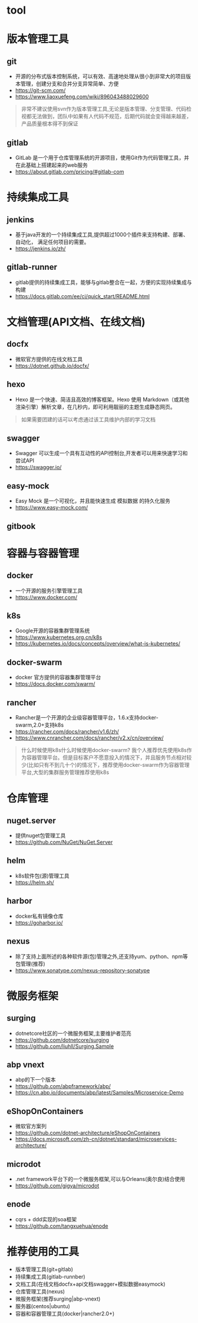 # tool

# 版本管理工具
## git
- 开源的分布式版本控制系统，可以有效、高速地处理从很小到非常大的项目版本管理，创建分支和合并分支异常简单、方便
- https://git-scm.com/
- https://www.liaoxuefeng.com/wiki/896043488029600

> 非常不建议使用svn作为版本管理工具,无论是版本管理、分支管理、代码检视都无法做到，团队中如果有人代码不规范，后期代码就会变得越来越差，产品质量根本得不到保证

## gitlab
- GitLab 是一个用于仓库管理系统的开源项目，使用Git作为代码管理工具，并在此基础上搭建起来的web服务
- https://about.gitlab.com/pricing/#gitlab-com

# 持续集成工具
## jenkins
- 基于java开发的一个持续集成工具,提供超过1000个插件来支持构建、部署、自动化， 满足任何项目的需要。
- https://jenkins.io/zh/

## gitlab-runner
- gitlab提供的持续集成工具，能够与gitlab整合在一起，方便的实现持续集成与构建
- https://docs.gitlab.com/ee/ci/quick_start/README.html

# 文档管理(API文档、在线文档)
## docfx
- 微软官方提供的在线文档工具
- https://dotnet.github.io/docfx/

## hexo
- Hexo 是一个快速、简洁且高效的博客框架。Hexo 使用 Markdown（或其他渲染引擎）解析文章，在几秒内，即可利用靓丽的主题生成静态网页。

> 如果需要团建的话可以考虑通过该工具维护内部的学习文档

## swagger
- Swagger 可以生成一个具有互动性的API控制台,开发者可以用来快速学习和尝试API
- https://swagger.io/

## easy-mock
- Easy Mock 是一个可视化，并且能快速生成 模拟数据 的持久化服务
- https://www.easy-mock.com/

## gitbook

# 容器与容器管理
## docker
- 一个开源的服务引擎管理工具
- https://www.docker.com/

## k8s
- Google开源的容器集群管理系统
- https://www.kubernetes.org.cn/k8s
- https://kubernetes.io/docs/concepts/overview/what-is-kubernetes/

## docker-swarm
- docker 官方提供的容器集群管理平台
- https://docs.docker.com/swarm/

## rancher
- Rancher是一个开源的企业级容器管理平台，1.6.x支持docker-swarm,2.0+支持k8s
- https://rancher.com/docs/rancher/v1.6/zh/
- https://www.cnrancher.com/docs/rancher/v2.x/cn/overview/

> 什么时候使用k8s什么时候使用docker-swarm?
> 我个人推荐优先使用k8s作为容器管理平台。但是目标客户不愿意投入的情况下，并且服务节点相对较少(比如只有不到几十个)的情况下，推荐使用docker-swarm作为容器管理平台,大型的集群服务管理推荐使用k8s


# 仓库管理
## nuget.server
- 提供nuget包管理工具
- https://github.com/NuGet/NuGet.Server

## helm
- k8s软件包(源)管理工具
- https://helm.sh/

## harbor
- docker私有镜像仓库
- https://goharbor.io/

## nexus
- 除了支持上面所述的各种软件源(包)管理之外,还支持yum、python、npm等包管理(推荐)
- https://www.sonatype.com/nexus-repository-sonatype

# 微服务框架
## surging
- dotnetcore社区的一个微服务框架,主要维护者范亮
- https://github.com/dotnetcore/surging
- https://github.com/liuhll/Surging.Sample

## abp vnext
- abp的下一个版本
- https://github.com/abpframework/abp/
- https://cn.abp.io/documents/abp/latest/Samples/Microservice-Demo

## eShopOnContainers
- 微软官方案列
- https://github.com/dotnet-architecture/eShopOnContainers
- https://docs.microsoft.com/zh-cn/dotnet/standard/microservices-architecture/

## microdot
- .net framework平台下的一个微服务框架,可以与Orleans(奥尔良)结合使用
- https://github.com/gigya/microdot

## enode
- cqrs + ddd实现的soa框架
- https://github.com/tangxuehua/enode

# 推荐使用的工具
- 版本管理工具(git+gitlab) 
- 持续集成工具(gitlab-runnber)
- 文档工具(在线文档docfx+api文档swagger+模拟数据easymock)
- 仓库管理工具(nexus)
- 微服务框架(推荐surging|abp-vnext)
- 服务器(centos|ubuntu)
- 容器和容器管理工具(docker|rancher2.0+)

